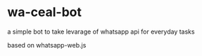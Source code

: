 # wa-ceal-bot
a simple bot to take levarage of whatsapp api for everyday tasks

based on whatsapp-web.js
